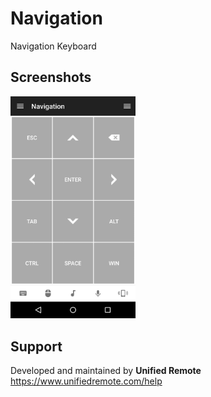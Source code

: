 # Navigation
Navigation Keyboard

## Screenshots
<img src="screen.png" width="200" />

## Support
Developed and maintained by **Unified Remote**  
https://www.unifiedremote.com/help

